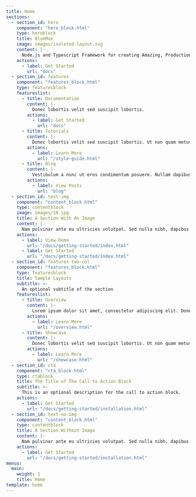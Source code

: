 ```yaml
---
title: Home
sections:
  - section_id: hero
    component: "hero_block.html"
    type: heroblock
    title: BlueMax
    image: images/isolated-layout.svg
    content: |-
      Node.js and Typescript Framework for creating Amazing, Production ready Software.
    actions:
      - label: Get Started
        url: "docs"
  - section_id: features
    component: "features_block.html"
    type: featuresblock
    featureslist:
      - title: Documentation
        content: |-
          Donec lobortis velit sed suscipit lobortis.
        actions:
          - label: Get Started
            url: "docs"
      - title: Tutorials
        content: |-
          Donec lobortis velit sed suscipit lobortis. Ut non quam metus. Nullam a maximus mi. Quisque justo nunc, sollicitudin euismod euismod at, tincidunt ut tellus. Vivamus rhoncus mattis varius.
        actions:
          - label: Learn More
            url: "/style-guide.html"
      - title: Blog
        content: |-
          Vestibulum a nunc ut eros condimentum posuere. Nullam dapibus quis nunc non interdum. Pellentesque tortor ligula, gravida ac commodo eu.
        actions:
          - label: View Posts
            url: "blog"
  - section_id: text-img
    component: "content_block.html"
    type: contentblock
    image: images/10.jpg
    title: A Section With An Image
    content: |-
      Nam pulvinar ante eu ultricies volutpat. Sed nulla nibh, dapibus sit amet cursus quis, fringilla nec sapien. Vestibulum imperdiet nunc bibendum consectetur lobortis.
    actions:
      - label: View Demo
        url: "/docs/getting-started/index.html"
      - label: Get Started
        url: "/docs/getting-started/index.html"
  - section_id: features-two-col
    component: "features_block.html"
    type: featuresblock
    title: Sample Layouts
    subtitle: >-
      An optional subtitle of the section
    featureslist:
      - title: Overview
        content: |-
          Lorem ipsum dolor sit amet, consectetur adipiscing elit. Donec nisl ligula, cursus id molestie vel, maximus aliquet risus. Vivamus in nibh fringilla, fringilla tortor at, pulvinar orci.
        actions:
          - label: Learn More
            url: "/overview.html"
      - title: Showcase
        content: |-
          Donec lobortis velit sed suscipit lobortis. Ut non quam metus. Nullam a maximus mi. Quisque justo nunc, sollicitudin euismod euismod at, tincidunt ut tellus. Vivamus rhoncus mattis varius.
        actions:
          - label: Learn More
            url: "/showcase.html"
  - section_id: cta
    component: "cta_block.html"
    type: ctablock
    title: The Title of The Call to Action Block
    subtitle: >-
      This is an optional description for the call to action block.
    actions:
      - label: Get Started
        url: "/docs/getting-started/installation.html"
  - section_id: text-no-img
    component: "content_block.html"
    type: contentblock
    title: A Section Without Image
    content: |-
      Nam pulvinar ante eu ultricies volutpat. Sed nulla nibh, dapibus sit amet cursus quis, fringilla nec sapien. Vestibulum imperdiet nunc bibendum consectetur lobortis.
    actions:
      - label: Get Started
        url: "/docs/getting-started/installation.html"
menus:
  main:
    weight: 1
    title: Home
template: home
---
```

